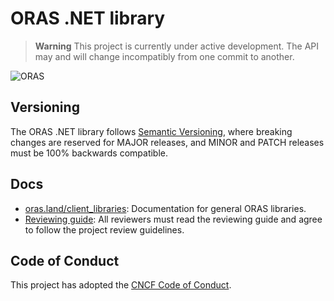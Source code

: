 # ORAS .NET library

> **Warning** This project is currently under active development. The API may and will change incompatibly from one commit to another.

![ORAS](https://github.com/oras-project/oras-www/raw/main/docs/assets/images/oras.png)

## Versioning

The ORAS .NET library follows [Semantic Versioning](https://semver.org/), where breaking changes are reserved for MAJOR releases, and MINOR and PATCH releases must be 100% backwards compatible.

## Docs

- [oras.land/client_libraries](https://oras.land/client_libraries/): Documentation for general ORAS libraries.
- [Reviewing guide](https://github.com/oras-project/community/blob/main/REVIEWING.md): All reviewers must read the reviewing guide and agree to follow the project review guidelines.

## Code of Conduct

This project has adopted the [CNCF Code of Conduct](https://github.com/cncf/foundation/blob/master/code-of-conduct.md).

